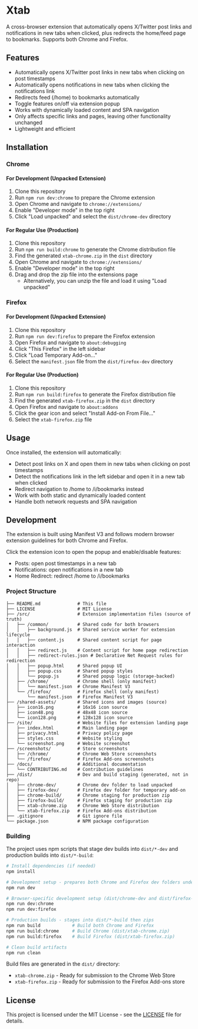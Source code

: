 # Xtab

A cross-browser extension that automatically opens X/Twitter post links and notifications in new tabs when clicked, plus redirects the home/feed page to bookmarks. Supports both Chrome and Firefox.

## Features

-   Automatically opens X/Twitter post links in new tabs when clicking on post timestamps
-   Automatically opens notifications in new tabs when clicking the notifications link
-   Redirects feed (/home) to bookmarks automatically
-   Toggle features on/off via extension popup
-   Works with dynamically loaded content and SPA navigation
-   Only affects specific links and pages, leaving other functionality unchanged
-   Lightweight and efficient

## Installation

### Chrome

#### For Development (Unpacked Extension)

1. Clone this repository
2. Run `npm run dev:chrome` to prepare the Chrome extension
3. Open Chrome and navigate to `chrome://extensions/`
4. Enable "Developer mode" in the top right
5. Click "Load unpacked" and select the `dist/chrome-dev` directory

#### For Regular Use (Production)

1. Clone this repository
2. Run `npm run build:chrome` to generate the Chrome distribution file
3. Find the generated `xtab-chrome.zip` in the `dist` directory
4. Open Chrome and navigate to `chrome://extensions/`
5. Enable "Developer mode" in the top right
6. Drag and drop the zip file into the extensions page
    - Alternatively, you can unzip the file and load it using "Load unpacked"

### Firefox

#### For Development (Unpacked Extension)

1. Clone this repository
2. Run `npm run dev:firefox` to prepare the Firefox extension
3. Open Firefox and navigate to `about:debugging`
4. Click "This Firefox" in the left sidebar
5. Click "Load Temporary Add-on..."
6. Select the `manifest.json` file from the `dist/firefox-dev` directory

#### For Regular Use (Production)

1. Clone this repository
2. Run `npm run build:firefox` to generate the Firefox distribution file
3. Find the generated `xtab-firefox.zip` in the `dist` directory
4. Open Firefox and navigate to `about:addons`
5. Click the gear icon and select "Install Add-on From File..."
6. Select the `xtab-firefox.zip` file

## Usage

Once installed, the extension will automatically:

-   Detect post links on X and open them in new tabs when clicking on post timestamps
-   Detect the notifications link in the left sidebar and open it in a new tab when clicked
-   Redirect navigation to /home to /i/bookmarks instead
-   Work with both static and dynamically loaded content
-   Handle both network requests and SPA navigation

## Development

The extension is built using Manifest V3 and follows modern browser extension guidelines for both Chrome and Firefox.

Click the extension icon to open the popup and enable/disable features:

-   Posts: open post timestamps in a new tab
-   Notifications: open notifications in a new tab
-   Home Redirect: redirect /home to /i/bookmarks

### Project Structure

```
├── README.md              # This file
├── LICENSE                # MIT License
├── /src/                  # Extension implementation files (source of truth)
│   ├── /common/           # Shared code for both browsers
│   │   ├── background.js  # Shared service worker for extension lifecycle
│   │   ├── content.js     # Shared content script for page interaction
│   │   ├── redirect.js    # Content script for home page redirection
│   │   ├── redirect-rules.json # Declarative Net Request rules for redirection
│   │   ├── popup.html     # Shared popup UI
│   │   ├── popup.css      # Shared popup styles
│   │   └── popup.js       # Shared popup logic (storage-backed)
│   ├── /chrome/           # Chrome shell (only manifest)
│   │   └── manifest.json  # Chrome Manifest V3
│   └── /firefox/          # Firefox shell (only manifest)
│       └── manifest.json  # Firefox Manifest V3
├── /shared-assets/        # Shared icons and images (source)
│   ├── icon16.png         # 16x16 icon source
│   ├── icon48.png         # 48x48 icon source
│   └── icon128.png        # 128x128 icon source
├── /site/                 # Website files for extension landing page
│   ├── index.html         # Main landing page
│   ├── privacy.html       # Privacy policy page
│   ├── styles.css         # Website styling
│   └── screenshot.png     # Website screenshot
├── /screenshots/          # Store screenshots
│   ├── /chrome/           # Chrome Web Store screenshots
│   └── /firefox/          # Firefox Add-ons screenshots
├── /docs/                 # Additional documentation
│   └── CONTRIBUTING.md    # Contribution guidelines
├── /dist/                 # Dev and build staging (generated, not in repo)
│   ├── chrome-dev/        # Chrome dev folder to load unpacked
│   ├── firefox-dev/       # Firefox dev folder for temporary add-on
│   ├── chrome-build/      # Chrome staging for production zip
│   ├── firefox-build/     # Firefox staging for production zip
│   ├── xtab-chrome.zip    # Chrome Web Store distribution
│   └── xtab-firefox.zip   # Firefox Add-ons distribution
├── .gitignore             # Git ignore file
└── package.json           # NPM package configuration
```

### Building

The project uses npm scripts that stage dev builds into `dist/*-dev` and production builds into `dist/*-build`:

```bash
# Install dependencies (if needed)
npm install

# Development setup - prepares both Chrome and Firefox dev folders under dist/
npm run dev

# Browser-specific development setup (dist/chrome-dev and dist/firefox-dev)
npm run dev:chrome
npm run dev:firefox

# Production builds - stages into dist/*-build then zips
npm run build            # Build both Chrome and Firefox
npm run build:chrome     # Build Chrome (dist/xtab-chrome.zip)
npm run build:firefox    # Build Firefox (dist/xtab-firefox.zip)

# Clean build artifacts
npm run clean
```

Build files are generated in the `dist/` directory:

-   `xtab-chrome.zip` - Ready for submission to the Chrome Web Store
-   `xtab-firefox.zip` - Ready for submission to the Firefox Add-ons store

## License

This project is licensed under the MIT License - see the [LICENSE](LICENSE) file for details.
